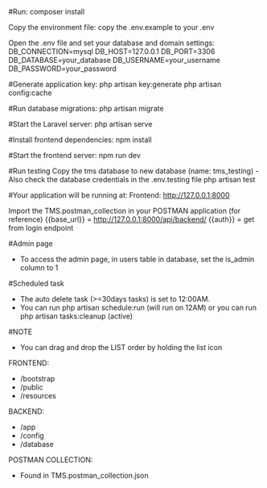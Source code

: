 #Run:
composer install

Copy the environment file:
copy the .env.example to your .env

Open the .env file and set your database and domain settings:
DB_CONNECTION=mysql
DB_HOST=127.0.0.1
DB_PORT=3306
DB_DATABASE=your_database
DB_USERNAME=your_username
DB_PASSWORD=your_password


#Generate application key:
php artisan key:generate
php artisan config:cache


#Run database migrations:
php artisan migrate

#Start the Laravel server:
php artisan serve

#Install frontend dependencies:
npm install

#Start the frontend server:
npm run dev

#Run testing
Copy the tms database to new database (name: tms_testing) - Also check the database credentials in the .env.testing file
php artisan test

#Your application will be running at:
Frontend: http://127.0.0.1:8000


Import the TMS.postman_collection in your POSTMAN application (for reference)
{{base_url}} = http://127.0.0.1:8000/api/backend/
{{auth}} = get from login endpoint

#Admin page
- To access the admin page, in users table in database, set the is_admin column to 1

#Scheduled task
- The auto delete task (>=30days tasks) is set to 12:00AM.
- You can run php artisan schedule:run (will run on 12AM) or you can run php artisan tasks:cleanup (active)

#NOTE
- You can drag and drop the LIST order by holding the list icon 

FRONTEND:
- /bootstrap 
- /public
- /resources

BACKEND:
- /app
- /config
- /database

POSTMAN COLLECTION:
- Found in TMS.postman_collection.json
